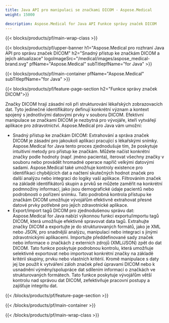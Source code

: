 ```yaml
---
title: Java API pro manipulaci se značkami DICOM - Aspose.Medical
weight: 15000

description: Aspose.Medical for Java API Funkce správy značek DICOM
---
```


{{< blocks/products/pf/main-wrap-class >}}

{{< blocks/products/pf/upper-banner h1="Aspose.Medical pro rozhraní Java API pro správu značek DICOM" h2="Snadný přístup ke značkám DICOM a jejich aktualizace" logoImageSrc="/medical/images/aspose_medical-brand.svg" pfName="Aspose.Medical" subTitlepfName="for Java" >}}

{{< blocks/products/pf/main-container pfName="Aspose.Medical" subTitlepfName="for Java" >}}

{{< blocks/products/pf/feature-page-section h2="Funkce správy značek DICOM">}}

<p>Značky DICOM hrají zásadní roli při strukturování lékařských zobrazovacích dat. Tyto jedinečné identifikátory definují konkrétní význam a kontext spojený s jednotlivými datovými prvky v souboru DICOM. Efektivní manipulace se značkami DICOM je nezbytná pro vývojáře, kteří vytvářejí aplikace pro zdravotnictví. Aspose.Medical pro Java vám umožní:</p>

<ul>
<li>Snadný přístup ke značkám DICOM: Extrahování a správa značek DICOM je zásadní pro jakoukoli aplikaci pracující s lékařskými snímky. Aspose.Medical for Java tento proces zjednodušuje tím, že poskytuje intuitivní metody pro přístup ke značkám. Můžete načíst konkrétní značky podle hodnoty (např. jméno pacienta), iterovat všechny značky v souboru nebo provádět hromadné operace napříč velkými datovými sadami. Aspose.Medical také umožňuje kontroly existence pro identifikaci chybějících dat a načtení skutečných hodnot značek pro další analýzu nebo integraci do logiky vaší aplikace. Filtrováním značek na základě identifikátorů skupin a prvků se můžete zaměřit na konkrétní podmnožiny informací, jako jsou demografické údaje pacientů nebo podrobnosti o pořízení snímku. Tato podrobná kontrola přístupu ke značkám DICOM umožňuje vývojářům efektivně extrahovat přesné datové prvky potřebné pro jejich zdravotnické aplikace.</li>
<li>Export/import tagů DICOM pro zjednodušenou správu dat: Aspose.Medical for Java nabízí výkonnou funkci exportu/importu tagů DICOM, která umožňuje efektivně spravovat data tagů. Extrahujte značky DICOM a exportujte je do strukturovaných formátů, jako je XML nebo JSON, pro snadnější analýzu, manipulaci nebo integraci s jinými zdravotnickými aplikacemi. Importujte předdefinované sady značek nebo informace o značkách z externích zdrojů (XML/JSON) zpět do dat DICOM. Tato funkce poskytuje podrobnou kontrolu, která umožňuje selektivně exportovat nebo importovat konkrétní značky na základě kritérií skupiny, prvku nebo vlastních kritérií. Kromě manipulace s daty jej lze použít k vytváření záloh značek před úpravami DICOM nebo k usnadnění výměny/spolupráce dat sdílením informací o značkách ve strukturovaných formátech. Tato funkce poskytuje vývojářům větší kontrolu nad správou dat DICOM, zefektivňuje pracovní postupy a zajišťuje integritu dat.</li>
</ul>

{{< /blocks/products/pf/feature-page-section >}}

{{< /blocks/products/pf/main-container >}}

{{< /blocks/products/pf/main-wrap-class >}}